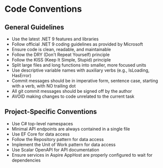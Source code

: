 # Code Conventions

## General Guidelines

- Use the latest .NET 9 features and libraries
- Follow official .NET 9 coding guidelines as provided by Microsoft
- Ensure code is clean, readable, and maintainable
- Follow the DRY (Don't Repeat Yourself) principle
- Follow the KISS (Keep It Simple, Stupid) principle
- Split large files and long functions into smaller, more focused units
- Use descriptive variable names with auxiliary verbs (e.g., IsLoading, HasError)
- Commit messages should be in imperative form, sentence case, starting with a verb, with NO trailing dot
- All git commit messages should be signed off by the author
- AVOID making changes to code unrelated to the current task

## Project-Specific Conventions

- Use C# top-level namespaces
- Minimal API endpoints are always contained in a single file
- Use EF Core for data access
- Follow the Repository pattern for data access
- Implement the Unit of Work pattern for data access
- Use Scalar OpenAPI for API documentation
- Ensure services in Aspire AppHost are properly configured to wait for dependencies